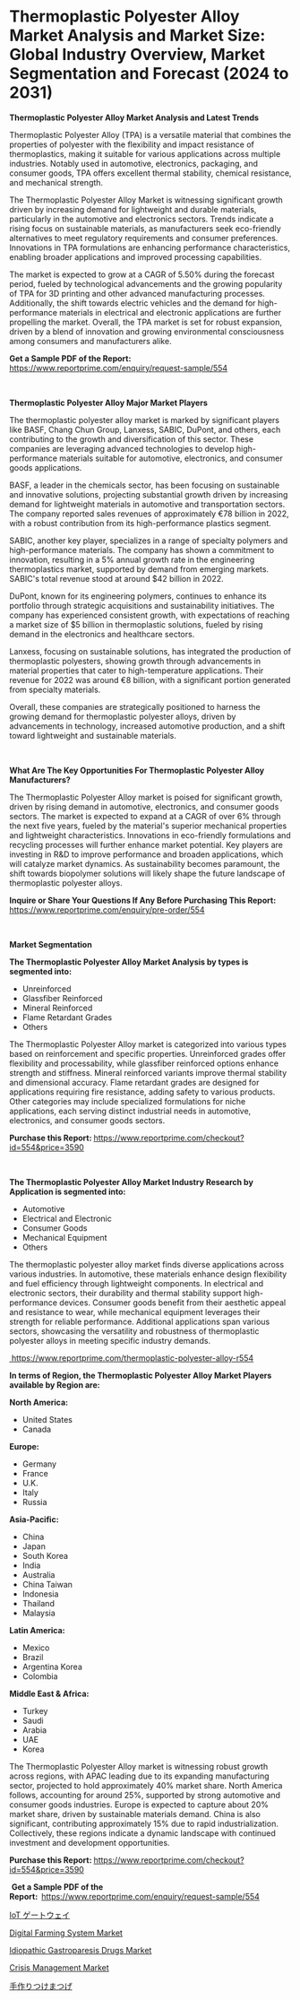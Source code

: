 <p><h1>Thermoplastic Polyester Alloy Market Analysis and Market Size: Global Industry Overview, Market Segmentation and Forecast (2024 to 2031)</h1></p><p><strong>Thermoplastic Polyester Alloy Market Analysis and Latest Trends</strong></p>
<p><p>Thermoplastic Polyester Alloy (TPA) is a versatile material that combines the properties of polyester with the flexibility and impact resistance of thermoplastics, making it suitable for various applications across multiple industries. Notably used in automotive, electronics, packaging, and consumer goods, TPA offers excellent thermal stability, chemical resistance, and mechanical strength.</p><p>The Thermoplastic Polyester Alloy Market is witnessing significant growth driven by increasing demand for lightweight and durable materials, particularly in the automotive and electronics sectors. Trends indicate a rising focus on sustainable materials, as manufacturers seek eco-friendly alternatives to meet regulatory requirements and consumer preferences. Innovations in TPA formulations are enhancing performance characteristics, enabling broader applications and improved processing capabilities.</p><p>The market is expected to grow at a CAGR of 5.50% during the forecast period, fueled by technological advancements and the growing popularity of TPA for 3D printing and other advanced manufacturing processes. Additionally, the shift towards electric vehicles and the demand for high-performance materials in electrical and electronic applications are further propelling the market. Overall, the TPA market is set for robust expansion, driven by a blend of innovation and growing environmental consciousness among consumers and manufacturers alike.</p></p>
<p><strong>Get a Sample PDF of the Report:&nbsp;</strong> <a href="https://www.reportprime.com/enquiry/request-sample/554">https://www.reportprime.com/enquiry/request-sample/554</a></p>
<p>&nbsp;</p>
<p><strong>Thermoplastic Polyester Alloy Major Market Players</strong></p>
<p><p>The thermoplastic polyester alloy market is marked by significant players like BASF, Chang Chun Group, Lanxess, SABIC, DuPont, and others, each contributing to the growth and diversification of this sector. These companies are leveraging advanced technologies to develop high-performance materials suitable for automotive, electronics, and consumer goods applications.</p><p>BASF, a leader in the chemicals sector, has been focusing on sustainable and innovative solutions, projecting substantial growth driven by increasing demand for lightweight materials in automotive and transportation sectors. The company reported sales revenues of approximately €78 billion in 2022, with a robust contribution from its high-performance plastics segment.</p><p>SABIC, another key player, specializes in a range of specialty polymers and high-performance materials. The company has shown a commitment to innovation, resulting in a 5% annual growth rate in the engineering thermoplastics market, supported by demand from emerging markets. SABIC's total revenue stood at around $42 billion in 2022.</p><p>DuPont, known for its engineering polymers, continues to enhance its portfolio through strategic acquisitions and sustainability initiatives. The company has experienced consistent growth, with expectations of reaching a market size of $5 billion in thermoplastic solutions, fueled by rising demand in the electronics and healthcare sectors.</p><p>Lanxess, focusing on sustainable solutions, has integrated the production of thermoplastic polyesters, showing growth through advancements in material properties that cater to high-temperature applications. Their revenue for 2022 was around €8 billion, with a significant portion generated from specialty materials.</p><p>Overall, these companies are strategically positioned to harness the growing demand for thermoplastic polyester alloys, driven by advancements in technology, increased automotive production, and a shift toward lightweight and sustainable materials.</p></p>
<p>&nbsp;</p>
<p><strong>What Are The Key Opportunities For Thermoplastic Polyester Alloy Manufacturers?</strong></p>
<p><p>The Thermoplastic Polyester Alloy market is poised for significant growth, driven by rising demand in automotive, electronics, and consumer goods sectors. The market is expected to expand at a CAGR of over 6% through the next five years, fueled by the material's superior mechanical properties and lightweight characteristics. Innovations in eco-friendly formulations and recycling processes will further enhance market potential. Key players are investing in R&D to improve performance and broaden applications, which will catalyze market dynamics. As sustainability becomes paramount, the shift towards biopolymer solutions will likely shape the future landscape of thermoplastic polyester alloys.</p></p>
<p><strong>Inquire or Share Your Questions If Any Before Purchasing This Report:</strong> <a href="https://www.reportprime.com/enquiry/pre-order/554">https://www.reportprime.com/enquiry/pre-order/554</a></p>
<p>&nbsp;</p>
<p><strong>Market Segmentation</strong></p>
<p><strong>The Thermoplastic Polyester Alloy Market Analysis by types is segmented into:</strong></p>
<p><ul><li>Unreinforced</li><li>Glassfiber Reinforced</li><li>Mineral Reinforced</li><li>Flame Retardant Grades</li><li>Others</li></ul></p>
<p><p>The Thermoplastic Polyester Alloy market is categorized into various types based on reinforcement and specific properties. Unreinforced grades offer flexibility and processability, while glassfiber reinforced options enhance strength and stiffness. Mineral reinforced variants improve thermal stability and dimensional accuracy. Flame retardant grades are designed for applications requiring fire resistance, adding safety to various products. Other categories may include specialized formulations for niche applications, each serving distinct industrial needs in automotive, electronics, and consumer goods sectors.</p></p>
<p><strong>Purchase this Report:&nbsp;</strong><a href="https://www.reportprime.com/checkout?id=554&price=3590">https://www.reportprime.com/checkout?id=554&price=3590</a></p>
<p>&nbsp;</p>
<p><strong>The Thermoplastic Polyester Alloy Market Industry Research by Application is segmented into:</strong></p>
<p><ul><li>Automotive</li><li>Electrical and Electronic</li><li>Consumer Goods</li><li>Mechanical Equipment</li><li>Others</li></ul></p>
<p><p>The thermoplastic polyester alloy market finds diverse applications across various industries. In automotive, these materials enhance design flexibility and fuel efficiency through lightweight components. In electrical and electronic sectors, their durability and thermal stability support high-performance devices. Consumer goods benefit from their aesthetic appeal and resistance to wear, while mechanical equipment leverages their strength for reliable performance. Additional applications span various sectors, showcasing the versatility and robustness of thermoplastic polyester alloys in meeting specific industry demands.</p></p>
<p><a href="https://www.reportprime.com/thermoplastic-polyester-alloy-r554">&nbsp;https://www.reportprime.com/thermoplastic-polyester-alloy-r554</a></p>
<p><strong>In terms of Region, the Thermoplastic Polyester Alloy Market Players available by Region are:</strong></p>
<p>
    <p> <strong> North America: </strong>
        <ul>
            <li>United States</li>
            <li>Canada</li>
        </ul>
        </p> 
    <p> <strong> Europe: </strong>
        <ul>
            <li>Germany</li>
            <li>France</li>
            <li>U.K.</li>
            <li>Italy</li>
            <li>Russia</li>
        </ul>
        </p> 
    <p> <strong> Asia-Pacific: </strong>
        <ul>
            <li>China</li>
            <li>Japan</li>
            <li>South Korea</li>
            <li>India</li>
            <li>Australia</li>
            <li>China Taiwan</li>
            <li>Indonesia</li>
            <li>Thailand</li>
            <li>Malaysia</li>
        </ul>
        </p> 
    <p> <strong> Latin America: </strong>
        <ul>
            <li>Mexico</li>
            <li>Brazil</li>
            <li>Argentina Korea</li>
            <li>Colombia</li>
        </ul>
        </p> 
    <p> <strong> Middle East & Africa: </strong>
        <ul>
            <li>Turkey</li>
            <li>Saudi</li>
            <li>Arabia</li>
            <li>UAE</li>
            <li>Korea</li>
        </ul>
    </p>
    </p>
<p><p>The Thermoplastic Polyester Alloy market is witnessing robust growth across regions, with APAC leading due to its expanding manufacturing sector, projected to hold approximately 40% market share. North America follows, accounting for around 25%, supported by strong automotive and consumer goods industries. Europe is expected to capture about 20% market share, driven by sustainable materials demand. China is also significant, contributing approximately 15% due to rapid industrialization. Collectively, these regions indicate a dynamic landscape with continued investment and development opportunities.</p></p>
<p><strong>Purchase this Report: </strong><a href="https://www.reportprime.com/checkout?id=554&price=3590">https://www.reportprime.com/checkout?id=554&price=3590</a></p>
<p>&nbsp;<strong>Get a Sample PDF of the Report:&nbsp;&nbsp;</strong><a href="https://www.reportprime.com/enquiry/request-sample/554">https://www.reportprime.com/enquiry/request-sample/554</a></p>
<p><strong></strong></p>
<p><p><a href="https://medium.com/@qyzhmeiu47/2024%E5%B9%B4%E3%81%8B%E3%82%892031%E5%B9%B4%E3%81%BE%E3%81%A7%E3%81%AEiot%E3%82%B2%E3%83%BC%E3%83%88%E3%82%A6%E3%82%A7%E3%82%A4%E5%B8%82%E5%A0%B4%E3%82%B7%E3%82%A7%E3%82%A2%E3%81%A8%E7%AB%B6%E4%BA%89%E7%92%B0%E5%A2%83%E3%81%AB%E9%96%A2%E3%81%99%E3%82%8B%E6%B4%9E%E5%AF%9F-49a42cf2a89e">IoT ゲートウェイ</a></p><p><a href="https://medium.com/@esmeraldaezzy1561/global-digital-farming-system-market-sector-2024-2031-market-metrics-and-market-strategic-86bf9052bd61">Digital Farming System Market</a></p><p><a href="https://issuu.com/reportprime-2/docs/idiopathic-gastroparesis-drugs-mark_b45564fbba58a7">Idiopathic Gastroparesis Drugs Market</a></p><p><a href="https://medium.com/@esmeraldaezzy1561/strategic-roadmap-to-success-global-crisis-management-market-analysis-2024-2031-314e59480ba3">Crisis Management Market</a></p><p><a href="https://medium.com/@qyzhmeiu47/%E6%89%8B%E4%BD%9C%E3%82%8A%E3%81%BE%E3%81%A4%E6%AF%9B%E5%B8%82%E5%A0%B4-%E3%82%B0%E3%83%AD%E3%83%BC%E3%83%90%E3%83%AB%E5%B8%82%E5%A0%B4%E3%82%B7%E3%82%A7%E3%82%A2%E3%81%A8%E3%83%A9%E3%83%B3%E3%82%AD%E3%83%B3%E3%82%B0-%E7%B7%8F%E5%A3%B2%E4%B8%8A%E3%81%A8%E9%9C%80%E8%A6%81%E4%BA%88%E6%B8%AC2024%E5%B9%B4-2031%E5%B9%B4-3464afee9f32?postPublishedType=initial">手作りつけまつげ</a></p></p>